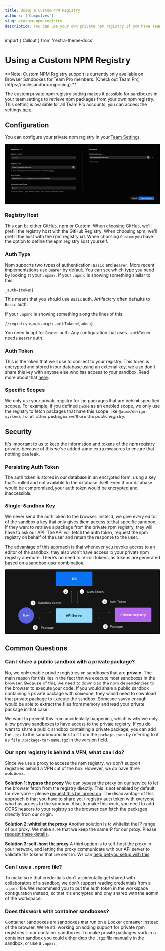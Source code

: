 ```yaml
---
title: Using a Custom NPM Registry
authors: ['CompuIves']
slug: /custom-npm-registry
description: You can use your own private npm registry if you have Team Pro.
---
```


import { Callout } from 'nextra-theme-docs'

# Using a Custom NPM Registry

<Callout>
**Note: Custom NPM Registry support is currently only available on Browser Sandboxes for Team Pro
members. [Check out Team Pro](https://codesandbox.io/pricing).**
</Callout>

The custom private npm registry setting makes it possible for sandboxes in your
team settings to retrieve npm packages from your own npm registry. This setting
is available for all Team Pro accounts, you can access the settings
[here](https://codesandbox.io/dashboard/settings/npm-registry).

## Configuration

You can configure your private npm registry in your
[Team Settings](https://codesandbox.io/dashboard/settings/npm-registry).

![Configuration Form](../images/custom-npm-registry.jpg)

### Registry Host

This can be either GitHub, npm or Custom. When choosing GitHub, we'll prefill
the registry host with the GitHub Registry. When choosing npm, we'll prefill the
host with the npm registry url. When choosing `Custom` you have the option to
define the npm registry host yourself.

### Auth Type

Npm supports two types of authentication: `Basic` and `Bearer`. More recent
implementations use `Bearer` by default. You can see which type you need by
looking at your `.npmrc`. If your `.npmrc` is showing something similar to this:

```
_auth={token}
```

This means that you should use `Basic` auth. Artifactory often defaults to
`Basic` auth.

If your `.npmrc` is showing something along the lines of this:

```
//registry.npmjs.org/:_authToken={token}
```

You need to opt for `Bearer` auth. Any configuration that uses `_authToken`
needs `Bearer` auth.

### Auth Token

This is the token that we'll use to connect to your registry. This token is
encrypted and stored in our database using an external key, we also don't share
this key with anyone else who has access to your sandbox. Read more about that
[here](#security).

### Specific Scopes

We only use your private registry for the packages that are behind specified
scopes. For example, if you defined `@acme` as an enabled scope, we only use the
registry to fetch packages that have this scope (like `@acme/design-system`).
For all other packages we'll use the public registry.

## Security

It's important to us to keep the information and tokens of the npm registry
private, because of this we've added some extra measures to ensure that nothing
can leak.

### Persisting Auth Token

The auth token is stored in our database in an encrypted form, using a key
that's rolled and not available to the database itself. Even if our database
would be compromised, your auth token would be encrypted and inaccessible.

### Single-Sandbox Key

We never send the auth token to the browser. Instead, we give every editor of
the sandbox a key that only gives them access to that specific sandbox. If they
want to retrieve a package from the private npm registry, they will have to ask
our API. The API will fetch the auth token, request the npm registry on behalf
of the user and return the response to the user.

The advantage of this approach is that whenever you revoke access to an editor
of the sandbox, they also won't have access to your private npm registry
anymore. There's no need to re-roll tokens, as tokens are generated based on a
sandbox-user combination.

![Request structure of the custom registry implementation](../images/custom-registry-infra.jpg)

## Common Questions

### Can I share a public sandbox with a private package?

No, we only enable private registries on sandboxes that are **private**. The
main reason for this lies in the fact that we execute most sandboxes in the
browser. Because of this, we need to download the npm dependencies to the
browser to execute your code. If you would share a public sandbox containing a
private package with someone, they would need to download that private package
to execute the sandbox. Someone savvy enough would be able to extract the files
from memory and read your private package in that case.

We want to prevent this from accidentally happening, which is why we only allow
private sandboxes to have access to the private registry. If you do want to
share a public sandbox containing a private package, you can add the `.tgz` to
the sandbox and link to it from the `package.json` by referring to it as
`file:/package-tar-name.tgz` in the version field.

### Our npm registry is behind a VPN, what can I do?

Since we use a proxy to access the npm registry, we don't support registries
behind a VPN out of the box. However, we do have three solutions:

**Solution 1: bypass the proxy** We can bypass the proxy on our service to let
the browser fetch from the registry directly. This is not enabled by default for
everyone - please [request this be turned on](mailto:support@codesandbox.io).
The disadvantage of this approach is that you have to share your registry auth
token with everyone who has access to the sandbox. Also, to make this work, you
need to add CORS headers to your registry so the browser can fetch the packages
directly from our origin.

**Solution 2: whitelist the proxy** Another solution is to whitelist the IP
range of our proxy. We make sure that we keep the same IP for our proxy. Please
[request these details](mailto:support@codesandbox.io).

**Solution 3: self-host the proxy** A third option is to self-host the proxy in
your network, and letting the proxy communicate with our API server to validate
the tokens that are sent in. We can
[help get you setup with this](mailto:support@codesandbox.io).

### Can I use a .npmrc file?

To make sure that credentials don't accidentally get shared with collaborators
of a sandbox, we don't support reading credentials from a `.npmrc` file. We
recommend you to put the auth token in the workspace configuration instead, so
that it's encrypted and only shared with the admin of the workspace.

### Does this work with container sandboxes?

Container Sandboxes are sandboxes that run on a Docker container instead of the
browser. We're still working on adding support for private npm registries in our
container sandboxes. To make private packages work in a container sandbox you
could either drop the `.tgz` file manually in the sandbox, or use a `.npmrc`.